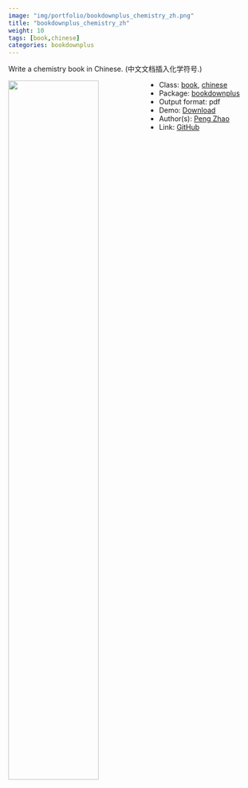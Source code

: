 ```yaml
---
image: "img/portfolio/bookdownplus_chemistry_zh.png"
title: "bookdownplus_chemistry_zh"
weight: 10
tags: [book,chinese]
categories: bookdownplus
---
```


Write a chemistry book in Chinese. (中文文档插入化学符号.)

<!--more-->

<a href="../../img/portfolio/bookdownplus_chemistry_zh.png"><img class = "jf-image-shadow" src="../../img/portfolio/bookdownplus_chemistry_zh.png" style="display: block; margin: auto;" width="60%"  align="left"></a>

- Class: [book](../../tags/book), [chinese](../../tags/chinese)
- Package: [bookdownplus](bookdownplus)
- Output format: pdf
- Demo: [Download](https://pzhaonet.github.io/bookdownplus/upload/chemistry_zh/showcase/chemistry_zh.pdf)
- Author(s): [Peng Zhao](https://pzhao.org)
- Link: [GitHub](https://github.com/pzhaonet/bookdownplus)


